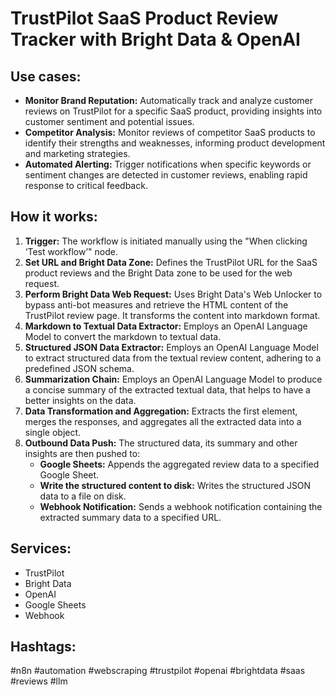 # TrustPilot SaaS Product Review Tracker with Bright Data & OpenAI

## Use cases:

- **Monitor Brand Reputation:** Automatically track and analyze customer reviews on TrustPilot for a specific SaaS product, providing insights into customer sentiment and potential issues.
- **Competitor Analysis:** Monitor reviews of competitor SaaS products to identify their strengths and weaknesses, informing product development and marketing strategies.
- **Automated Alerting:** Trigger notifications when specific keywords or sentiment changes are detected in customer reviews, enabling rapid response to critical feedback.

## How it works:

1.  **Trigger:** The workflow is initiated manually using the "When clicking ‘Test workflow’" node.
2.  **Set URL and Bright Data Zone:** Defines the TrustPilot URL for the SaaS product reviews and the Bright Data zone to be used for the web request.
3.  **Perform Bright Data Web Request:** Uses Bright Data's Web Unlocker to bypass anti-bot measures and retrieve the HTML content of the TrustPilot review page. It transforms the content into markdown format.
4.  **Markdown to Textual Data Extractor:** Employs an OpenAI Language Model to convert the markdown to textual data.
5.  **Structured JSON Data Extractor:** Employs an OpenAI Language Model to extract structured data from the textual review content, adhering to a predefined JSON schema.
6.  **Summarization Chain:** Employs an OpenAI Language Model to produce a concise summary of the extracted textual data, that helps to have a better insights on the data.
7.  **Data Transformation and Aggregation:** Extracts the first element, merges the responses, and aggregates all the extracted data into a single object.
8.  **Outbound Data Push:** The structured data, its summary and other insights are then pushed to:
    *   **Google Sheets:** Appends the aggregated review data to a specified Google Sheet.
    *   **Write the structured content to disk:** Writes the structured JSON data to a file on disk.
    *   **Webhook Notification:** Sends a webhook notification containing the extracted summary data to a specified URL.

## Services:

-   TrustPilot
-   Bright Data
-   OpenAI
-   Google Sheets
-   Webhook

## Hashtags:

#n8n #automation #webscraping #trustpilot #openai #brightdata #saas #reviews #llm
